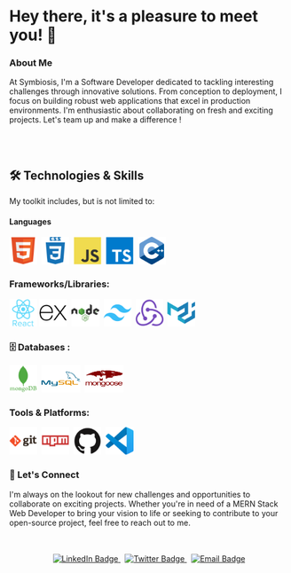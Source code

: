 # Hey there, it's a pleasure to meet you! 👋

### About Me

   At Symbiosis, I'm a Software Developer dedicated to tackling interesting challenges through innovative solutions. From conception to deployment, I focus on building robust web applications that excel in production environments. I'm enthusiastic about collaborating on fresh and exciting projects. Let's team up and make a difference !

<br><br>
 
 ## 🛠️ Technologies & Skills
My toolkit includes, but is not limited to:
   
 #### Languages 
<div>
   <img src="https://github.com/devicons/devicon/blob/master/icons/html5/html5-original.svg" title="HTML5" alt="HTML" width="50" height="50"/>&nbsp;
  <img src="https://github.com/devicons/devicon/blob/master/icons/css3/css3-plain-wordmark.svg"  title="CSS3" alt="CSS" width="50" height="50"/>&nbsp;
  <img src="https://github.com/devicons/devicon/blob/master/icons/javascript/javascript-original.svg" title="JavaScript" alt="JavaScript" width="50" height="50"/>&nbsp;
 <img src="https://github.com/devicons/devicon/blob/master/icons/typescript/typescript-original.svg" title="TYPESCRIPT" alt="Typescript" width="50" height="50"/>&nbsp;
   <img src="https://github.com/devicons/devicon/blob/master/icons/cplusplus/cplusplus-original.svg"  title="CSS3" alt="CSS" width="50" height="50"/>&nbsp;
</div>

### Frameworks/Libraries: 
<div>
  <img src="https://github.com/devicons/devicon/blob/master/icons/react/react-original-wordmark.svg" title="React" alt="React" width="50" height="50"/>
  <img src="https://github.com/devicons/devicon/blob/master/icons/express/express-original.svg" title="expressJs" alt="nodejs" width="50" height="50"/>&nbsp;
  <img src="https://github.com/devicons/devicon/blob/master/icons/nodejs/nodejs-original-wordmark.svg" title="nodejs" alt="nodejs" width="50" height="50"/>&nbsp;
  <img src="https://github.com/devicons/devicon/blob/master/icons/tailwindcss/tailwindcss-original.svg" title="TailwindCSS" alt="TailwindCSS" width="50" height="50" />&nbsp;
    <img src="https://github.com/devicons/devicon/blob/master/icons/redux/redux-original.svg" title="redux" alt="redux" width="50" height="50" />&nbsp;
   <img src="https://github.com/devicons/devicon/blob/master/icons/materialui/materialui-original.svg" title="materialui" alt="materialui" width="50" height="50" />&nbsp;
</div>

### 🗄️ Databases :
<div>
   <img src="https://github.com/devicons/devicon/blob/master/icons/mongodb/mongodb-plain-wordmark.svg" title="Mongodb" alt="mongoDb" width="50" height="50"/>&nbsp;
    <img src="https://github.com/devicons/devicon/blob/master/icons/mysql/mysql-original-wordmark.svg" title="SQL" alt="SQL" width="70" height="50"/>&nbsp;
   <img src="https://github.com/devicons/devicon/blob/master/icons/mongoose/mongoose-original-wordmark.svg" title="mongoose" alt="mongoose" width="70" height="50"/>&nbsp;
</div>


### Tools & Platforms: 
<div>
 <img src="https://github.com/devicons/devicon/blob/master/icons/git/git-original-wordmark.svg" title="Git" alt="Git" width="50" height="50"/>&nbsp;
 <img src="https://github.com/devicons/devicon/blob/master/icons/npm/npm-original-wordmark.svg" title="npm" alt="npm" width="50" height="50"/>&nbsp;
 <img src="https://github.com/devicons/devicon/blob/master/icons/github/github-original.svg" title="GitHub" alt="GitHub" width="50" height="50"/>&nbsp;
 <img src="https://github.com/devicons/devicon/blob/master/icons/vscode/vscode-original.svg" title="VSCode" alt="VSCode" width="50" height="50"/>&nbsp;
</div>



### 🤝 Let's Connect
I'm always on the lookout for new challenges and opportunities to collaborate on exciting projects. Whether you're in need of a MERN Stack Web Developer to bring your vision to life or seeking to contribute to your open-source project, feel free to reach out to me.

<div id="badges" align="center">
  <br><br>
  <a href="https://github.com/rohanh007">
    <img src="https://img.shields.io/badge/LinkedIn-blue?style=for-the-badge&logo=linkedin&logoColor=white" alt="LinkedIn Badge"/>
  </a>&nbsp;
  <a href="https://x.com/RohanHoval?t=GTBed5GZKWSNTXxvcfxo3g&s=09">
    <img src="https://img.shields.io/badge/Twitter-blue?style=for-the-badge&logo=twitter&logoColor=white&color=1DA1F2" alt="Twitter Badge" />
  </a>&nbsp;
  <a href="mailto:rohanhoval007@gmail.com">
    <img src="https://img.shields.io/badge/Gmail-blue?style=for-the-badge&logo=gmail&logoColor=white&color=bb001b" alt="Email Badge" />
  </a>
</div>

<br>

